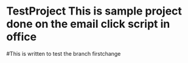 # TestProject This is sample project done on the email click script in office
#This is written to test the branch firstchange
